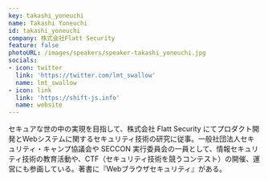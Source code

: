```yaml
---
key: takashi_yoneuchi
name: Takashi Yoneuchi
id: takashi_yoneuchi
company: 株式会社Flatt Security
feature: false
photoURL: /images/speakers/speaker-takashi_yoneuchi.jpg
socials:
- icon: twitter
  link: 'https://twitter.com/lmt_swallow'
  name: lmt_swallow
- icon: link
  link: 'https://shift-js.info'
  name: website
---
```

セキュアな世の中の実現を目指して、株式会社 Flatt Security にてプロダクト開発とWebシステムに関するセキュリティ技術の研究に従事。一般社団法人セキュリティ・キャンプ協議会や SECCON 実行委員会の一員として、情報セキュリティ技術の教育活動や、CTF（セキュリティ技術を競うコンテスト）の開催、運営にも参画している。著書に『Webブラウザセキュリティ』がある。

